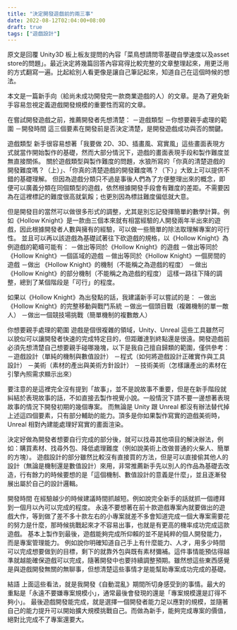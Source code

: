 ```yaml
---
title: "決定開發遊戲前的兩三事"
date: 2022-08-12T02:04:00+08:00
draft: true
tags: ["遊戲設計"]
---
```


原文是回覆 Unity3D 板上板友提問的內容「菜鳥想請問零基礎自學速度以及asset store的問題」。最近決定將幾篇回答內容寫得比較完整的文章整理起來，用更泛用的方式翻寫一遍。比起給別人看更像是讓自己筆記起來，知道自己在這個時候的想法。

本文是一篇新手向（給尚未成功開發完一款商業遊戲的人）的文章。是為了避免新手容易忽視定義遊戲開發規模的重要性而寫的文章。

在嘗試開發遊戲之前，推薦開發者先想清楚：
－遊戲類型
－你想要親手處理的範圍
－開發時間
這三個要素在開發前是否決定清楚，是開發遊戲成功與否的關鍵。

遊戲類型
新手很容易想著「我要做 2D、3D、插畫風、寫實風」這些畫面表現方式就當作開始製作的基礎，然而大部分情況下，遊戲的畫面表現手段和製作難度並無直接關係。
關於遊戲類型與製作難度的問題，水狼所寫的「你真的清楚遊戲的開發難度嗎？（上）」、「你真的清楚遊戲的開發難度嗎？（下）」大致上可以提供不錯的基礎理解。
但因為遊戲分類只不過是事後人們為了方便整理出來的概念，即便可以廣義分類在同個類型的遊戲，依然根據開發手段會有難度的差距。不需要因為在這裡標記的難度很高就氣餒；也更別因為標註難度偏低就大意。

但是開發目的當然可以做很多形式的調整，尤其是別忘記發揮簡單的數學計算。例如《Hollow Knight》是一款由三個本來就有相當經驗的人開發兩年半出來的遊戲，因此根據開發者人數與擁有的經驗，可以做一些簡單的除法取理解專案的可行性。
並且可以再以該遊戲為基礎試著往下砍遊戲的規格，以《Hollow Knight》為例遊戲的範疇可能有：
－做出等同於《Hollow Knight》的遊戲
－做出等同於《Hollow Knight》一個區域的遊戲
－做出等同於《Hollow Knight》一個房間的遊戲
－做出 《Hollow Knight》的機制（不能稱之為遊戲的程度）
－做出《Hollow Knight》的部分機制（不能稱之為遊戲的程度）
這樣一路往下降的調整，總到了某個階段是「可行」的程度。

如果以《Hollow Knight》為出發點的話，我建議新手可以嘗試的是：
－做出《Hollow Knight》的完整移動與戰鬥系統
－做出一個頭目戰（複雜機制的單一敵人）
－做出一個競技場挑戰（簡單機制的複數敵人）

你想要親手處理的範圍
遊戲是個很複雜的領域，Unity、Unreal 這些工具雖然可以貌似可以讓開發者快速的完成特定目的，但距離達到終點還是很遠。開發遊戲前必須先想清楚自己想要親手碰哪幾塊，以下是我自己擅自歸類的範圍，僅供參考：
－遊戲設計（單純的機制與數值設計）
－程式（如何將遊戲設計正確實作與工具設計）
－美術（素材的產出與美術方針設計）
－技術美術（怎樣讓產出的素材在引擎內照需求顯示出來）

要注意的是這裡完全沒有提到「故事」，並不是說故事不重要，但是在新手階段就糾結於表現故事的話，不如直接去製作視覺小說。一般情況下請不要一邊想著表現故事的情況下開發初期的幾個專案。
而無論是 Unity 跟 Unreal 都沒有辦法替代掉上述這四個要素，只有部分輔助的能力。頂多是你如果製作寫實的遊戲美術時，Unreal 相對內建能處理好寫實的畫面渲染。

決定好做為開發者想要自行完成的部分後，就可以找尋其他項目的解決辦法，例如：購買素材、找尋外包、降低處理難度（例如說美術上改做普通的火柴人、簡單的方塊）。
遊戲設計的部分雖然比較沒有直接買的方法，但是可以直接偷其他人的設計（無論是機制還是數值設計）來用，非常推薦新手先以別人的作品為基礎去改造，行有餘力的時候要想的是「這個機制、數值設計的意義是什麼」，並且逐漸發展出屬於自己的設計邏輯。

開發時間
在經驗越少的時候建議時間抓越短。例如說完全新手的話就抓一個禮拜到一個月以內可以完成的程度。
永遠不要想著在前十款遊戲專案內就要做出的遊戲大作，等到做了差不多十款左右的小專案就差不多會知道完成一個大專案需要花的努力是什麼，那時候挑戰起來才不容易出事，也就是有更高的機率成功完成這款遊戲。
基本上製作到最後，遊戲能夠完成所仰賴的並不是純粹的個人開發能力，而是專案管理能力。
例如說你明確知道自己手上有什麼能力、人才，用多少時間可以完成想要做到的目標，剩下的就靠外包與既有素材彌補。這件事情能預估得越準就越能確保遊戲可以完成，隨著開發中也要持續調整預期。雖然想這些東西感覺是與遊戲開發無關的無聊事，但想清楚這些事情才是能幫助專案成功完成的基礎。


結語
上面這些看法，就是我開發《自動混亂》期間所切身感受到的事情。最大的重點是「永遠不要嫌專案規模小」，通常最後會發現的還是「專案規模還是訂得不夠小」。
最後遊戲開發能完成，就是選擇一個開發者能力足以應對的規模，並隨著自己的能力提升可以開始擴大規模挑戰自己。而做為新手，能夠完成專案的價值，絕對比完成不了專案還要大。